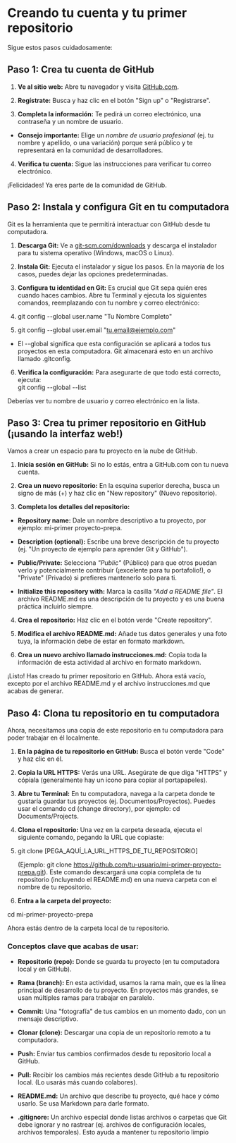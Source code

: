 # Creando tu cuenta y tu primer repositorio 

Sigue estos pasos cuidadosamente: 

## Paso 1: Crea tu cuenta de GitHub 

1. **Ve al sitio web:**  Abre tu navegador y visita [GitHub.com](https://github.com/). 

2. **Regístrate:** Busca y haz clic en el botón "Sign up" o "Registrarse". 

3. **Completa la información:** Te pedirá un correo electrónico, una contraseña y un nombre de usuario.  
 - **Consejo importante:** Elige un *nombre de usuario profesional* (ej. tu nombre y apellido, o 
una variación) porque será público y te representará en la comunidad de desarrolladores. 

4. **Verifica tu cuenta:** Sigue las instrucciones para verificar tu correo electrónico. 

¡Felicidades! Ya eres parte de la comunidad de GitHub. 

## Paso 2: Instala y configura Git en tu computadora 

Git es la herramienta que te permitirá interactuar con GitHub desde tu computadora. 

1. **Descarga Git:** Ve a [git-scm.com/downloads](https://git-scm.com/downloads) y descarga el instalador para tu sistema operativo 
(Windows, macOS o Linux). 

2. **Instala Git:** Ejecuta el instalador y sigue los pasos. En la mayoría de los casos, puedes dejar las 
opciones predeterminadas. 

3. **Configura tu identidad en Git:** Es crucial que Git sepa quién eres cuando haces cambios. Abre tu 
Terminal  y ejecuta los siguientes comandos, reemplazando con tu nombre y correo electrónico:  

4. git config --global user.name "Tu Nombre Completo" 

5. git config --global user.email "tu.email@ejemplo.com" 
- El --global significa que esta configuración se aplicará a todos tus proyectos en esta 
computadora. Git almacenará esto en un archivo llamado .gitconfig. 

6. **Verifica la configuración:** Para asegurarte de que todo está correcto, ejecuta:  
 git config --global --list

Deberías ver tu nombre de usuario y correo electrónico en la lista. 

## Paso 3: Crea tu primer repositorio en GitHub (¡usando la interfaz web!) 

Vamos a crear un espacio para tu proyecto en la nube de GitHub. 

1. **Inicia sesión en GitHub:** Si no lo estás, entra a GitHub.com con tu nueva cuenta. 

2. **Crea un nuevo repositorio:** En la esquina superior derecha, busca un signo de más (+) y haz clic en 
"New repository" (Nuevo repositorio). 

3. **Completa los detalles del repositorio:**  
- **Repository name:** Dale un nombre descriptivo a tu proyecto, por ejemplo: mi-primer
proyecto-prepa. 

- **Description (optional):** Escribe una breve descripción de tu proyecto (ej. "Un proyecto de 
ejemplo para aprender Git y GitHub"). 

- **Public/Private:** Selecciona *"Public"* (Público) para que otros puedan verlo y 
potencialmente contribuir (¡excelente para tu portafolio!), o "Private" (Privado) si prefieres 
mantenerlo solo para ti. 

- **Initialize this repository with:** Marca la casilla *"Add a README file"*. El archivo 
README.md es una descripción de tu proyecto y es una buena práctica incluirlo siempre. 

4. **Crea el repositorio:** Haz clic en el botón verde "Create repository". 

5. **Modifica el archivo README.md:** Añade tus datos generales y una foto tuya, la información debe 
de estar en formato markdown. 

6. **Crea un nuevo archivo llamado instrucciones.md:** Copia toda la información de esta actividad al 
archivo en formato markdown. 

¡Listo! Has creado tu primer repositorio en GitHub. Ahora está vacío, excepto por el archivo README.md y 
el archivo instrucciones.md que acabas de generar. 

## Paso 4: Clona tu repositorio en tu computadora 

Ahora, necesitamos una copia de este repositorio en tu computadora para poder trabajar en él localmente. 

1. **En la página de tu repositorio en GitHub:** Busca el botón verde "Code" y haz clic en él. 

2. **Copia la URL HTTPS:** Verás una URL. Asegúrate de que diga "HTTPS" y cópiala (generalmente 
hay un icono para copiar al portapapeles). 

3. **Abre tu Terminal:** En tu computadora, navega a la carpeta donde te gustaría guardar tus proyectos 
(ej. Documentos/Proyectos). Puedes usar el comando cd (change directory), por ejemplo: cd 
Documents/Projects. 

4. **Clona el repositorio:** Una vez en la carpeta deseada, ejecuta el siguiente comando, pegando la URL 
que copiaste:  

5. git clone [PEGA_AQUÍ_LA_URL_HTTPS_DE_TU_REPOSITORIO]

    (Ejemplo: git clone https://github.com/tu-usuario/mi-primer-proyecto-prepa.git). Este comando 
    descargará una copia completa de tu repositorio (incluyendo el README.md) en una nueva carpeta 
    con el nombre de tu repositorio. 

6. **Entra a la carpeta del proyecto:**  

 cd mi-primer-proyecto-prepa 

Ahora estás dentro de la carpeta local de tu repositorio. 

### Conceptos clave que acabas de usar: 

- **Repositorio (repo):** Donde se guarda tu proyecto (en tu computadora local y en GitHub). 

- **Rama (branch):** En esta actividad, usamos la rama main, que es la línea principal de desarrollo de tu 
proyecto. En proyectos más grandes, se usan múltiples ramas para trabajar en paralelo. 

- **Commit:** Una "fotografía" de tus cambios en un momento dado, con un mensaje descriptivo. 

- **Clonar (clone):** Descargar una copia de un repositorio remoto a tu computadora. 

- **Push:** Enviar tus cambios confirmados desde tu repositorio local a GitHub. 

- **Pull:** Recibir los cambios más recientes desde GitHub a tu repositorio local. (Lo usarás más cuando 
colabores). 

- **README.md:** Un archivo que describe tu proyecto, qué hace y cómo usarlo. Se usa Markdown 
para darle formato. 

- **.gitignore:** Un archivo especial donde listas archivos o carpetas que Git debe ignorar y no rastrear 
(ej. archivos de configuración locales, archivos temporales). Esto ayuda a mantener tu repositorio 
limpio
